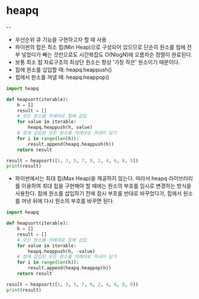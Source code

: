 # heapq

--

* 우선순위 큐 기능을 구현하고자 할 때 사용
* 파이썬의 힙은 최소 힙(Min Heap)으로 구성되어 있으므로 단순히 원소를 힙에 전부 넣었다가 빼는 것만으로도 시간복잡도 O(NlogN)에 오름차순 정렬이 완료된다.
* 보통 최소 힙 자료구조의 최상단 원소는 항상 '가장 작은' 원소이기 때문이다.
* 힙에 원소를 삽입할 때: heapq.heappush()
* 힙에서 원소를 꺼낼 때: heapq.heappop()

```python
import heapq

def heapsort(iterable):
    h = []
    result = []
    # 모든 원소를 차례대로 힙에 삽입
    for value in iterable:
        heapq.heappush(h, value)
    # 힙에 삽입된 모든 원소를 차례대로 꺼내어 담기
    for i in range(len(h)):
        result.append(heapq.heappush(h))
    return result

result = heapsort([1, 3, 5, 7, 9, 2, 4, 6, 8, 0])
print(result)
```

* 파이썬에서는 최대 힙(Max Heap)을 제공하지 않는다. 따라서 heapq 라이브러리를 이용하여 최대 힙을 구현해야 할 때에는 원소의 부호를 임시로 변경하는 방식을 사용한다. 힙에 원소를 삽입하기 전에 잠시 부호를 반대로 바꾸었다가, 힙에서 원소를 꺼낸 뒤에 다시 원소의 부호를 바꾸면 된다.

```python
import heapq

def heapsort(iterable):
    h = []
    result = []
    # 모든 원소를 차례대로 힙에 삽입
    for value in iterable:
        heapq.heappush(h, -value)
    # 힙에 삽입된 모든 원소를 차례대로 꺼내어 담기
    for i in range(len(h)):
        result.append(heapq.heappop(h))
    return result

result = heapsort([1, 3, 5, 7, 9, 2, 4, 6, 8, 0])
print(result)
```